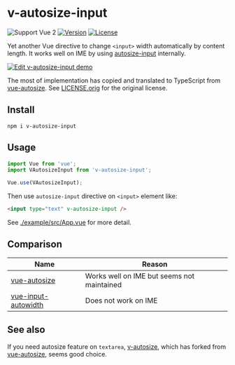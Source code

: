 # v-autosize-input

![Support Vue 2](https://img.shields.io/badge/support-Vue%202-yellowgreen.svg)
[![Version](https://img.shields.io/npm/v/v-autosize-input.svg)](https://www.npmjs.com/package/v-autosize-input)
[![License](https://img.shields.io/github/license/fixpoint/v-autosize-input.svg)](LICENSE)

Yet another Vue directive to change `<input>` width automatically by content length.
It works well on IME by using [autosize-input](https://github.com/yuanqing/autosize-input) internally.

[![Edit v-autosize-input demo](https://codesandbox.io/static/img/play-codesandbox.svg)](https://codesandbox.io/s/vue-autosize-input-directive-demo-fzcmq?fontsize=14&hidenavigation=1&theme=dark)

The most of implementation has copied and translated to TypeScript from [vue-autosize][].
See [LICENSE.orig](./LICENSE.orig) for the original license.

[vue-autosize]: https://github.com/mage3k/vue-autosize

## Install

```
npm i v-autosize-input
```

## Usage

```javascript
import Vue from 'vue';
import VAutosizeInput from 'v-autosize-input';

Vue.use(VAutosizeInput);
```

Then use `autosize-input` directive on `<input>` element like:

```html
<input type="text" v-autosize-input />
```

See [./example/src/App.vue](./example/src/App.vue) for more detail.

## Comparison

| Name                                                                   | Reason                                     |
| ---------------------------------------------------------------------- | ------------------------------------------ |
| [vue-autosize](https://github.com/mage3k/vue-autosize)                 | Works well on IME but seems not maintained |
| [vue-input-autowidth](https://github.com/syropian/vue-input-autowidth) | Does not work on IME                       |

## See also

If you need autosize feature on `textarea`, [v-autosize][], which has forked from [vue-autosize][], seems good choice.

[v-autosize]: https://github.com/shrpne/v-autosize
